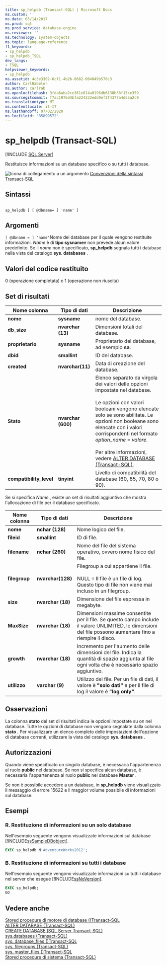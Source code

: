```yaml
---
title: sp_helpdb (Transact-SQL) | Microsoft Docs
ms.custom: ''
ms.date: 03/14/2017
ms.prod: sql
ms.prod_service: database-engine
ms.reviewer: ''
ms.technology: system-objects
ms.topic: language-reference
f1_keywords:
- sp_helpdb
- sp_helpdb_TSQL
dev_langs:
- TSQL
helpviewer_keywords:
- sp_helpdb
ms.assetid: 4c3e3302-6cf1-4b2b-8682-004049b578c3
author: CarlRabeler
ms.author: carlrab
ms.openlocfilehash: 3fda6aba2ce361e814a0196db6138b38f13ce359
ms.sourcegitcommit: f7ac1976d4bfa224332edd9ef2f4377a4d55a2c9
ms.translationtype: MT
ms.contentlocale: it-IT
ms.lasthandoff: 07/02/2020
ms.locfileid: "85899572"
---
```

# <a name="sp_helpdb-transact-sql"></a>sp_helpdb (Transact-SQL)
[!INCLUDE [SQL Server](../../includes/applies-to-version/sqlserver.md)]

  Restituisce informazioni su un database specifico o su tutti i database.  
  
 ![Icona di collegamento a un argomento](../../database-engine/configure-windows/media/topic-link.gif "Icona di collegamento a un argomento") [Convenzioni della sintassi Transact-SQL](../../t-sql/language-elements/transact-sql-syntax-conventions-transact-sql.md)  
  
## <a name="syntax"></a>Sintassi  
  
```  
  
sp_helpdb [ [ @dbname= ] 'name' ]  
```  
  
## <a name="arguments"></a>Argomenti  
`[ @dbname = ] 'name'`Nome del database per il quale vengono restituite informazioni. *Name* è di **tipo sysname**e non prevede alcun valore predefinito. Se il *nome* non è specificato, **sp_helpdb** segnala tutti i database nella vista del catalogo **sys. databases** .  
  
## <a name="return-code-values"></a>Valori del codice restituito  
 0 (operazione completata) o 1 (operazione non riuscita)  
  
## <a name="result-sets"></a>Set di risultati  
  
|Nome colonna|Tipo di dati|Descrizione|  
|-----------------|---------------|-----------------|  
|**nome**|**sysname**|nome del database.|  
|**db_size**|**nvarchar (13)**|Dimensioni totali del database.|  
|**proprietario**|**sysname**|Proprietario del database, ad esempio **sa**.|  
|**dbid**|**smallint**|ID del database.|  
|**created**|**nvarchar(11)**|Data di creazione del database.|  
|**Stato**|**nvarchar (600)**|Elenco separato da virgola dei valori delle opzioni impostate nel database.<br /><br /> Le opzioni con valori booleani vengono elencate solo se sono abilitate. Le opzioni non booleane sono elencate con i valori corrispondenti nel formato *option_name* = *valore*.<br /><br /> Per altre informazioni, vedere [ALTER DATABASE &#40;Transact-SQL&#41;](../../t-sql/statements/alter-database-transact-sql.md).|  
|**compatibility_level**|**tinyint**|Livello di compatibilità del database (60, 65, 70, 80 o 90).|  
  
 Se si specifica *Name* , esiste un set di risultati aggiuntivo che mostra l'allocazione di file per il database specificato.  
  
|Nome colonna|Tipo di dati|Descrizione|  
|-----------------|---------------|-----------------|  
|**nome**|**nchar (128)**|Nome logico del file.|  
|**fileid**|**smallint**|ID di file.|  
|**filename**|**nchar (260)**|Nome del file del sistema operativo, ovvero nome fisico del file.|  
|**filegroup**|**nvarchar(128)**|Filegroup a cui appartiene il file.<br /><br /> NULL = Il file è un file di log. Questo tipo di file non viene mai incluso in un filegroup.|  
|**size**|**nvarchar (18)**|Dimensione del file espressa in megabyte.|  
|**MaxSize**|**nvarchar (18)**|Dimensioni massime consentite per il file. Se questo campo include il valore UNLIMITED, le dimensioni del file possono aumentare fino a riempire il disco.|  
|**growth**|**nvarchar (18)**|Incremento per l'aumento delle dimensioni del file. Indica la quantità di spazio aggiunta al file ogni volta che è necessario spazio aggiuntivo.|  
|**utilizzo**|**varchar (9)**|Utilizzo del file. Per un file di dati, il valore è **"solo dati"** e per il file di log il valore è **"log only"**.|  
  
## <a name="remarks"></a>Osservazioni  
 La colonna **stato** del set di risultati indica le opzioni impostate su on nel database. Tutte le opzioni di database non vengono segnalate dalla colonna **stato** . Per visualizzare un elenco completo delle impostazioni dell'opzione di database correnti, utilizzare la vista del catalogo **sys. databases** .  
  
## <a name="permissions"></a>Autorizzazioni  
 Quando viene specificato un singolo database, è necessaria l'appartenenza al ruolo **public** nel database. Se non si specifica alcun database, è necessaria l'appartenenza al ruolo **public** nel database **Master** .  
  
 Se non è possibile accedere a un database, in **sp_helpdb** viene visualizzato il messaggio di errore 15622 e il maggior volume possibile di informazioni sul database.  
  
## <a name="examples"></a>Esempi  
  
### <a name="a-returning-information-about-a-single-database"></a>R. Restituzione di informazioni su un solo database  
 Nell'esempio seguente vengono visualizzate informazioni sul database [!INCLUDE[ssSampleDBobject](../../includes/sssampledbobject-md.md)].  
  
```sql  
EXEC sp_helpdb N'AdventureWorks2012';  
```  
  
### <a name="b-returning-information-about-all-databases"></a>B. Restituzione di informazioni su tutti i database  
 Nell'esempio seguente vengono visualizzate informazioni su tutti i database nel server che esegue [!INCLUDE[ssNoVersion](../../includes/ssnoversion-md.md)].  
  
```sql  
EXEC sp_helpdb;  
GO  
```  
  
## <a name="see-also"></a>Vedere anche  
 [Stored procedure di motore di database &#40;&#41;Transact-SQL](../../relational-databases/system-stored-procedures/database-engine-stored-procedures-transact-sql.md)   
 [ALTER DATABASE &#40;Transact-SQL&#41;](../../t-sql/statements/alter-database-transact-sql.md)   
 [CREATE DATABASE &#40;SQL Server Transact-SQL&#41;](../../t-sql/statements/create-database-sql-server-transact-sql.md)   
 [sys.databases &#40;Transact-SQL&#41;](../../relational-databases/system-catalog-views/sys-databases-transact-sql.md)   
 [sys. database_files &#40;&#41;Transact-SQL](../../relational-databases/system-catalog-views/sys-database-files-transact-sql.md)   
 [sys. filegroups &#40;Transact-SQL&#41;](../../relational-databases/system-catalog-views/sys-filegroups-transact-sql.md)   
 [sys. master_files &#40;&#41;Transact-SQL](../../relational-databases/system-catalog-views/sys-master-files-transact-sql.md)   
 [Stored procedure di sistema &#40;Transact-SQL&#41;](../../relational-databases/system-stored-procedures/system-stored-procedures-transact-sql.md)  
  
  
